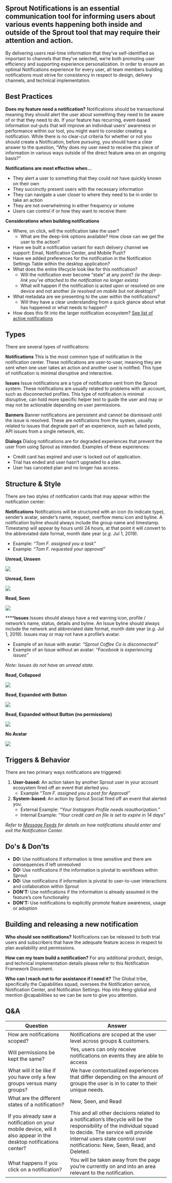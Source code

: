 ## Sprout Notifications is an essential communication tool for informing users about various events happening both inside and outside of the Sprout tool that may require their attention and action. 

By delivering users real-time information that they’ve self-identified as important to channels that they’ve selected, we’re both promoting user efficiency and supporting experience personalization. In order to ensure an optimal Notifications experience for every user, all team members building notifications must strive for consistency in respect to design, delivery channels, and technical implementation.


## **Best Practices**

**Does my feature need a notification?**
Notifications should be transactional meaning they should alert the user about something they need to be aware of or that they need to do. If your feature has recurring, event-based information out-puts that will improve an individual users’ awareness or performance within our tool, you might want to consider creating a notification. While there is no clear-cut criteria for whether or not you should create a Notification, before pursuing, you should have a clear answer to the question, “Why does my user need to receive this piece of information in various ways outside of the direct feature area on an ongoing basis?”

**Notifications are most effective when…**

- They alert a user to something that they could not have quickly known on their own
- They succinctly present users with the necessary information 
- They can navigate a user closer to where they need to be in order to take an action
- They are not overwhelming in either frequency or volume 
- Users can control if or how they want to receive them

**Considerations when building notifications**

- Where, on click, will the notification take the user? 
    - What are the deep-link options available? How close can we get the user to the action?
- Have we built a notification variant for each delivery channel we support: Email, Notification Center, and Mobile Push?
- Have we added preferences for the notification in the Notification Settings Table within the desktop application?
- What does the entire lifecycle look like for this notification? 
    - Will the notification ever become “stale” at any point? *(ie the deep-link you’ve attached to the notification no longer exists)*
    - What will happen if the notification is acted upon or resolved on one device and not another *(ie resolved on mobile but not desktop)*?
- What metadata are we presenting to the user within the notifications?
    -  Will they have a clear understanding from a quick glance about what has happened or what needs to happen?
- How does this fit into the larger notification ecosystem? [See list of active notifications](https://docs.google.com/spreadsheets/d/1c-PY0yELKclgMz1IoKM5ufxeVGsgQc8zrbQV6YNaAKM/edit#gid=639599714)


## **Types**

There are several types of notifications:

**Notifications**
This is the most common type of notification in the notification center. These notifications are user-to-user, meaning they are sent when one user takes an action and another user is notified. This type of notification is minimal disruptive and interactive.

**Issues**
Issue notifications are a type of notification sent from the Sprout system. These notifications are usually related to problems with an account, such as disconnected profiles. This type of notification is minimal disruptive, can hold more specific helper text to guide the user and may or may not be actionable depending on user permissions.

**Banners**
Banner notifications are persistent and cannot be dismissed until the issue is resolved. These are notifications from the system, usually related to issues that degrade part of an experience, such as failed posts, API issues from a single network, etc.

**Dialogs**
Dialog notifications are for degraded experiences that prevent the user from using Sprout as intended. Examples of these experiences:

- Credit card has expired and user is locked out of application.
- Trial has ended and user hasn’t upgraded to a plan.
- User has canceled plan and no longer has access.


## **Structure & Style**

There are two styles of notification cards that may appear within the notification center:

**Notifications**
Notifications will be structured with an icon (to indicate type), sender’s avatar, sender’s name, request, overflow menu icon and byline. A notification byline should always include the group name and timestamp. Timestamp will appear by hours until 24 hours, at that point it will convert to the abbreviated date format, month date year (*e.g.* Jul 1, 2019).

- Example: *“Tom F. assigned you a task”*
- Example: *“Tom F. requested your approval”*

**Unread, Unseen**

![](https://paper-attachments.dropbox.com/s_F5B7E0DD23239649D3E02D939F99CDD77FF5741A0DD8F8AEE8E8D89CFCC6CE6F_1564752581535_Notification+Unread+Unseen.png)


**Unread, Seen**

![](https://paper-attachments.dropbox.com/s_F5B7E0DD23239649D3E02D939F99CDD77FF5741A0DD8F8AEE8E8D89CFCC6CE6F_1564752593333_Notification+Unread+Seen.png)


**Read, Seen**

![](https://paper-attachments.dropbox.com/s_F5B7E0DD23239649D3E02D939F99CDD77FF5741A0DD8F8AEE8E8D89CFCC6CE6F_1564752601874_Notification+Read+Seen.png)


******Issues**
Issues should always have a red warning icon, profile / network’s name, status, details and byline. An Issue byline should always include the network and abbreviated date format, month date year (*e.g.* Jul 1, 2019). Issues may or may not have a profile’s avatar.

- Example of an Issue with avatar: *“Sprout Coffee Co is disconnected”*
- Example of an Issue without an avatar: *“Facebook is experiencing issues”*

*Note: Issues do not have an unread state.*

**Read, Collapsed**

![](https://paper-attachments.dropbox.com/s_F5B7E0DD23239649D3E02D939F99CDD77FF5741A0DD8F8AEE8E8D89CFCC6CE6F_1564752621429_Issue+Read+Collapsed.png)


**Read, Expanded with Button**

![](https://paper-attachments.dropbox.com/s_F5B7E0DD23239649D3E02D939F99CDD77FF5741A0DD8F8AEE8E8D89CFCC6CE6F_1564752635550_Issue+Read+Expanded.png)


**Read, Expanded without Button (no permissions)**

![](https://paper-attachments.dropbox.com/s_F5B7E0DD23239649D3E02D939F99CDD77FF5741A0DD8F8AEE8E8D89CFCC6CE6F_1564752654180_Issue+No+Button.png)


**No Avatar**

![](https://paper-attachments.dropbox.com/s_F5B7E0DD23239649D3E02D939F99CDD77FF5741A0DD8F8AEE8E8D89CFCC6CE6F_1564752661907_Issue+No+Avatar.png)

## **Triggers & Behavior**

There are two primary ways notifications are triggered:


1. **User-based:** An action taken by another Sprout user in your account ecosystem fired off an event that alerted you.
    - Example *“Tom F. assigned you a post for Approval”*
2. **System-based:** An action by Sprout Social fired off an event that alerted you.
    - External Example: *“Your Instagram Profile needs reauthorization.”* 
    - Internal Example: *“Your credit card on file is set to expire in 14 days”* 

*Refer to* [*Message Feeds*](https://sproutsocial.com/seeds/patterns/message-feeds) *for details on how notifications should enter and exit the Notification Center.*


## **Do's & Don’ts**

- **DO:** Use notifications if information is time sensitive and there are consequences if left unresolved
- **DO:** Use notifications if the information is pivotal to workflows within Sprout
- **DO:** Use notifications if information is pivotal to user-to-user interactions and collaboration within Sprout
- **DON'T:** Use notifications if the information is already assumed in the feature’s core functionality
- **DON'T:** Use notifications to explicitly promote feature awareness, usage or adoption


## **Building and releasing a new notification**

**Who should see notifications?**
Notifications can be released to both trial users and subscribers that have the adequate feature access in respect to plan availability and permissions. 

**How can my team build a notification?**
For any additional product, design, and technical implementation details please refer to this Notification Framework Document. 

**Who can I reach out to for assistance if I need it?**
The Global tribe, specifically the Capabilities squad, oversees the Notification service, Notification Center, and Notification Settings. Hop into #eng-global and mention @capabilities so we can be sure to give you attention.


## **Q&A**

| **Question**                                                                                                      | **Answer**                                                                                                                                                                                                                               |
| ----------------------------------------------------------------------------------------------------------------- | ---------------------------------------------------------------------------------------------------------------------------------------------------------------------------------------------------------------------------------------- |
| How are notifications scoped?                                                                                     | Notifications are scoped at the user level across groups & customers.                                                                                                                                                                    |
| Will permissions be kept the same?                                                                                | Yes, users can only receive notifications on events they are able to access                                                                                                                                                              |
| What will it be like if you have only a few groups versus many groups?                                            | We have contextualized experiences that differ depending on the amount of groups the user is in to cater to their unique needs.                                                                                                          |
| What are the different states of a notification?                                                                  | New, Seen, and Read                                                                                                                                                                                                                      |
| If you already saw a notification on your mobile device, will it also appear in the desktop notifications center? | This and all other decisions related to a notification’s lifecycle will be the responsibility of the individual squad to decide. The service will provide internal users state control over notifications: New, Seen, Read, and Deleted. |
| What happens if you click on a notification?                                                                      | You will be taken away from the page you’re currently on and into an area relevant to the notification.                                                                                                                                  |

